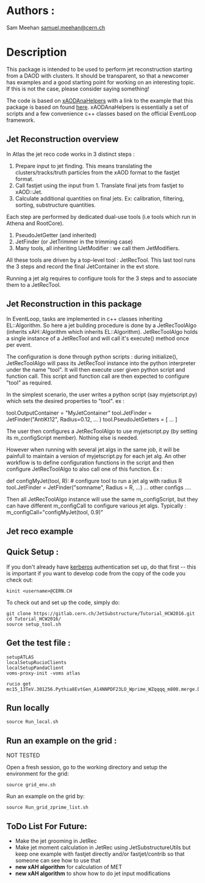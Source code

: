 # Authors : 
Sam Meehan <samuel.meehan@cern.ch>

# Description
This package is intended to be used to perform jet reconstruction
starting from a DAOD with clusters.  It should be transparent, so that
a newcomer has examples and a good starting point for working on an
interesting topic. If this is not the case, please consider saying
something! 

The code is based on
[xAODAnaHelpers](https://github.com/UCATLAS/xAODAnaHelpers) with a
link to the example that this package is based on found
[here](https://github.com/UCATLAS/ASG_AnalysisFrameworkReview). 
xAODAnaHelpers is essentially a set of scripts and a few convenience
c++ classes based on the official EventLoop framework.


## Jet Reconstruction overview
In Atlas the jet reco code works in 3 distinct steps :
 1. Prepare input to jet finding. This means translating the
 clusters/tracks/truth particles from the xAOD format to the fastjet
 format. 
2. Call fastjet using the input from 1. Translate final jets from
fastjet to xAOD::Jet.
3. Calculate additional quantities on final jets. Ex: calibration,
filtering, sorting, substructure quantities.

Each step are performed by dedicated dual-use tools (i.e tools which
run in Athena and RootCore).

1. PseudoJetGetter (and inherited)
2. JetFinder (or JetTrimmer in the trimming case)
3. Many tools, all inheriting IJetModifier : we call them
JetModifiers.

All these tools are driven by a top-level tool : JetRecTool. This last
tool runs the 3 steps and record the final JetContainer in the evt store.

Running a jet alg requires to configure tools for the 3 steps
and to associate them to a JetRecTool.


## Jet Reconstruction in this package
In EventLoop, tasks are implemented in c++ classes inheriting
EL::Algorithm.
So here a jet building procedure is done by a JetRecToolAlgo (inherits
xAH::Algorithm which inherits EL::Algorithm).
JetRecToolAlgo holds a single instance of a JetRecTool and will call
it's execute() method once per event.

The configuration is done through python scripts : during
initialize(), JetRecToolAlgo will pass its JetRecTool instance into
the python interpreter under the name "tool". It will then execute
user given python script and function call. This script and function call
are then expected to configure "tool" as required.

In the simplest scenario, the user writes a python script (say
myjetscript.py) which sets the desired properties to "tool". ex :
  
  tool.OutputContainer = "MyJetContainer"
  tool.JetFinder = JetFinder("AntiKt12", Radius=0.12, ... )
  tool.PseudoJetGetters = [ ... ] 

The user then configures a JetRecToolAlgo to use myjetscript.py (by
setting its m_configScript member). Nothing else is needed.

However when running with several jet algs in the same job, it will be
painfull to maintain a version of myjetscript.py for each jet
alg. An other workflow is to define configuration functions in the
script and then configure JetRecToolAlgo to also call one of this
function. Ex :

  def configMyJet(tool, R):
      # configure tool to run a jet alg with radius R
      tool.JetFinder = JetFinder("somname", Radius = R, ...)
      ... other configs ....

Then all JetRecToolAlgo instance will use the same m_configScript, but
they can have different m_configCall to configure various jet
algs. Typically : m_configCall="configMyJet(tool, 0.9)"

## Jet reco example



## Quick Setup :

If you don't already have [kerberos](http://linux.web.cern.ch/linux/docs/kerberos-access.shtml) authentication set up, do that first -- this is important if you want to develop code from the copy of the code you check out:

```
kinit <username>@CERN.CH
```

To check out and set up the code, simply do:

```
git clone https://gitlab.cern.ch/JetSubstructure/Tutorial_HCW2016.git
cd Tutorial_HCW2016/
source setup_tool.sh
```

## Get the test file :
```
setupATLAS
localSetupRucioClients
localSetupPandaClient
voms-proxy-init -voms atlas

rucio get mc15_13TeV.301256.Pythia8EvtGen_A14NNPDF23LO_Wprime_WZqqqq_m800.merge.DAOD_JETM8.e3743_s2608_s2183_r7772_r7676_p2613
```

## Run locally
```
source Run_local.sh
```

## Run an example on the grid :
NOT TESTED

Open a fresh session, go to the working directory and setup the environment for the grid:
```
source grid_env.sh
```

Run an example on the grid by:
```
source Run_grid_zprime_list.sh
```

## ToDo List For Future:
- Make the jet grooming in JetRec
- Make jet moment calculation in JetRec using JetSubstructureUtils but keep one example with fastjet directly and/or fastjet/contrib so that someone can see how to use that
- **new xAH algorithm** for calculation of MET
- **new xAH algorithm** to show how to do jet input modifications
